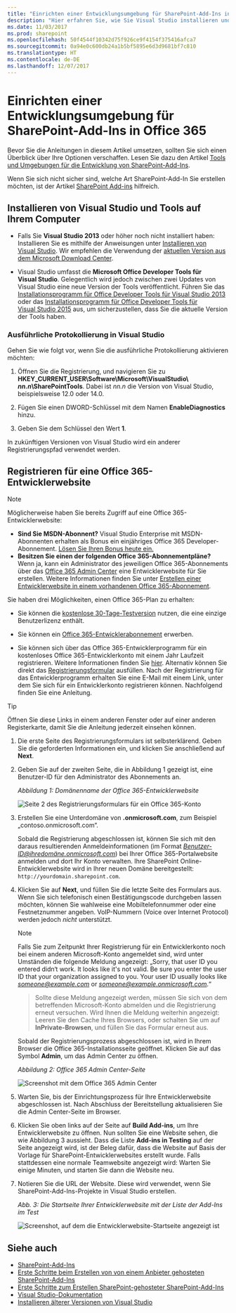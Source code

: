 ```yaml
---
title: "Einrichten einer Entwicklungsumgebung für SharePoint-Add-Ins in Office 365"
description: "Hier erfahren Sie, wie Sie Visual Studio installieren und sich für eine Office 365-Entwicklerwebsite registrieren können."
ms.date: 11/03/2017
ms.prod: sharepoint
ms.openlocfilehash: 50f4544f10342d75f926ce9f4154f375416afca7
ms.sourcegitcommit: 0a94e0c600db24a1b5bf5895e6d3d9681bf7c810
ms.translationtype: HT
ms.contentlocale: de-DE
ms.lasthandoff: 12/07/2017
---
```

# <a name="set-up-a-development-environment-for-sharepoint-add-ins-on-office-365"></a>Einrichten einer Entwicklungsumgebung für SharePoint-Add-Ins in Office 365

Bevor Sie die Anleitungen in diesem Artikel umsetzen, sollten Sie sich einen Überblick über Ihre Optionen verschaffen. Lesen Sie dazu den Artikel [Tools und Umgebungen für die Entwicklung von SharePoint-Add-Ins](tools-and-environments-for-developing-sharepoint-add-ins.md). 

Wenn Sie sich nicht sicher sind, welche Art SharePoint-Add-In Sie erstellen möchten, ist der Artikel [SharePoint Add-ins](sharepoint-add-ins.md) hilfreich.
 
<a name="devenv_vs"> </a>
## <a name="install-visual-studio-and-tools-on-your-computer"></a>Installieren von Visual Studio und Tools auf Ihrem Computer

- Falls Sie **Visual Studio 2013** oder höher noch nicht installiert haben: Installieren Sie es mithilfe der Anweisungen unter [Installieren von Visual Studio](https://docs.microsoft.com/de-DE/visualstudio/install/install-visual-studio). Wir empfehlen die Verwendung der [aktuellen Version aus dem Microsoft Download Center](https://www.visualstudio.com/downloads/download-visual-studio-vs).

- Visual Studio umfasst die **Microsoft Office Developer Tools für Visual Studio**. Gelegentlich wird jedoch zwischen zwei Updates von Visual Studio eine neue Version der Tools veröffentlicht. Führen Sie das [Installationsprogramm für Office Developer Tools für Visual Studio 2013](http://aka.ms/OfficeDevToolsForVS2013) oder das [Installationsprogramm für Office Developer Tools für Visual Studio 2015](http://aka.ms/OfficeDevToolsForVS2015) aus, um sicherzustellen, dass Sie die aktuelle Version der Tools haben. 

### <a name="verbose-logging-in-visual-studio"></a>Ausführliche Protokollierung in Visual Studio

Gehen Sie wie folgt vor, wenn Sie die ausführliche Protokollierung aktivieren möchten:

1. Öffnen Sie die Registrierung, und navigieren Sie zu **HKEY_CURRENT_USER\Software\Microsoft\VisualStudio\ _nn.n_\SharePointTools**. Dabei ist _nn.n_ die Version von Visual Studio, beispielsweise 12.0 oder 14.0.

2. Fügen Sie einen DWORD-Schlüssel mit dem Namen **EnableDiagnostics** hinzu.

3. Geben Sie dem Schlüssel den Wert **1**.

In zukünftigen Versionen von Visual Studio wird ein anderer Registrierungspfad verwendet werden.

<a name="o365_signup"> </a>
## <a name="sign-up-for-an-office-365-developer-site"></a>Registrieren für eine Office 365-Entwicklerwebsite

> [!NOTE]
> Möglicherweise haben Sie bereits Zugriff auf eine Office 365-Entwicklerwebsite: 
> - **Sind Sie MSDN-Abonnent?** Visual Studio Enterprise mit MSDN-Abonnenten erhalten als Bonus ein einjähriges Office 365 Developer-Abonnement. [Lösen Sie Ihren Bonus heute ein.](https://msdn.microsoft.com/subscriptions/manage/default.aspx) 
> - **Besitzen Sie einen der folgenden Office 365-Abonnementpläne?** Wenn ja, kann ein Administrator des jeweiligen Office 365-Abonnements über das [Office 365 Admin Center](https://portal.microsoftonline.com/admin/default.aspx) eine Entwicklerwebsite für Sie erstellen. Weitere Informationen finden Sie unter [Erstellen einer Entwicklerwebsite in einem vorhandenen Office 365-Abonnement](create-a-developer-site-on-an-existing-office-365-subscription.md). 
 

Sie haben drei Möglichkeiten, einen Office 365-Plan zu erhalten:

- Sie können die [kostenlose 30-Tage-Testversion](https://portal.microsoftonline.com/Signup/MainSignUp.aspx?OfferId=6881A1CB-F4EB-4db3-9F18-388898DAF510&amp;DL=DEVELOPERPACK) nutzen, die eine einzige Benutzerlizenz enthält.

- Sie können ein [Office 365-Entwicklerabonnement](https://portal.microsoftonline.com/Signup/MainSignUp.aspx?OfferId=C69E7747-2566-4897-8CBA-B998ED3BAB88&amp;DL=DEVELOPERPACK) erwerben. 

- Sie können sich über das Office 365-Entwicklerprogramm für ein kostenloses Office 365-Entwicklerkonto mit einem Jahr Laufzeit registrieren. Weitere Informationen finden Sie [hier](http://dev.office.com/devprogram). Alternativ können Sie direkt das [Registrierungsformular](https://profile.microsoft.com/RegSysProfileCenter/wizardnp.aspx?wizid=14b845d0-938c-45af-b061-f798fbb4d170) ausfüllen. Nach der Registrierung für das Entwicklerprogramm erhalten Sie eine E-Mail mit einem Link, unter dem Sie sich für ein Entwicklerkonto registrieren können. Nachfolgend finden Sie eine Anleitung.

> [!TIP]
> Öffnen Sie diese Links in einem anderen Fenster oder auf einer anderen Registerkarte, damit Sie die Anleitung jederzeit einsehen können.

1. Die erste Seite des Registrierungsformulars ist selbsterklärend. Geben Sie die geforderten Informationen ein, und klicken Sie anschließend auf **Next**.
    
2. Geben Sie auf der zweiten Seite, die in Abbildung 1 gezeigt ist, eine Benutzer-ID für den Administrator des Abonnements an.
    
   *Abbildung 1: Domänenname der Office 365-Entwicklerwebsite*

   ![Seite 2 des Registrierungsformulars für ein Office 365-Konto](../images/ff384c69-56bf-4ceb-81c3-8b874e2407f0.png) 

3. Erstellen Sie eine Unterdomäne von **.onmicrosoft.com**, zum Beispiel „contoso.onmicrosoft.com“. 
    
    Sobald die Registrierung abgeschlossen ist, können Sie sich mit den daraus resultierenden Anmeldeinformationen (im Format *Benutzer-ID@ihredomäne.onmicrosoft.com*) bei Ihrer Office 365-Portalwebsite anmelden und dort Ihr Konto verwalten. Ihre SharePoint Online-Entwicklerwebsite wird in Ihrer neuen Domäne bereitgestellt: `http://yourdomain.sharepoint.com`.

4. Klicken Sie auf **Next**, und füllen Sie die letzte Seite des Formulars aus. Wenn Sie sich telefonisch einen Bestätigungscode durchgeben lassen möchten, können Sie wahlweise eine Mobiltelefonnummer oder eine Festnetznummer angeben. VoIP-Nummern (Voice over Internet Protocol) werden jedoch *nicht* unterstützt.

   > [!NOTE]
   > Falls Sie zum Zeitpunkt Ihrer Registrierung für ein Entwicklerkonto noch bei einem anderen Microsoft-Konto angemeldet sind, wird unter Umständen die folgende Meldung angezeigt: „Sorry, that user ID you entered didn‘t work. It looks like it's not valid. Be sure you enter the user ID that your organization assigned to you. Your user ID usually looks like *someone@example.com* or *someone@example.onmicrosoft.com*.“ 
   
   > Sollte diese Meldung angezeigt werden, müssen Sie sich von dem betreffenden Microsoft-Konto abmelden und die Registrierung erneut versuchen. Wird Ihnen die Meldung weiterhin angezeigt: Leeren Sie den Cache Ihres Browsers, oder schalten Sie um auf **InPrivate-Browsen**, und füllen Sie das Formular erneut aus.

   Sobald der Registrierungsprozess abgeschlossen ist, wird in Ihrem Browser die Office 365-Installationsseite geöffnet. Klicken Sie auf das Symbol **Admin**, um das Admin Center zu öffnen.

   *Abbildung 2: Office 365 Admin Center-Seite*

   ![Screenshot mit dem Office 365 Admin Center](../images/SP15_Office365AdminInset_border.png)

5. Warten Sie, bis der Einrichtungsprozess für Ihre Entwicklerwebsite abgeschlossen ist. Nach Abschluss der Bereitstellung aktualisieren Sie die Admin Center-Seite im Browser.
    
6. Klicken Sie oben links auf der Seite auf **Build Add-ins**, um Ihre Entwicklerwebsite zu öffnen. Nun sollten Sie eine Website sehen, die wie Abbildung 3 aussieht. Dass die Liste **Add-ins in Testing** auf der Seite angezeigt wird, ist der Beleg dafür, dass die Website auf Basis der Vorlage für SharePoint-Entwicklerwebsites erstellt wurde. Falls stattdessen eine normale Teamwebsite angezeigt wird: Warten Sie einige Minuten, und starten Sie dann die Website neu.
 
7. Notieren Sie die URL der Website. Diese wird verwendet, wenn Sie SharePoint-Add-Ins-Projekte in Visual Studio erstellen.

   *Abb. 3: Die Startseite Ihrer Entwicklerwebsite mit der Liste der Add-Ins im Test*

   ![Screenshot, auf dem die Entwicklerwebsite-Startseite angezeigt ist](../images/SP15_DeveloperSiteHome_border.png)
 

## <a name="see-also"></a>Siehe auch
<a name="SP15SetupSPO365_bk_addlresources"> </a>

- [SharePoint-Add-Ins](sharepoint-add-ins.md)
- [Erste Schritte beim Erstellen von von einem Anbieter gehosteten SharePoint-Add-Ins](get-started-creating-provider-hosted-sharepoint-add-ins.md)
- [Erste Schritte zum Erstellen SharePoint-gehosteter SharePoint-Add-Ins](get-started-creating-sharepoint-hosted-sharepoint-add-ins.md) 
- [Visual Studio-Dokumentation](https://docs.microsoft.com/de-DE/visualstudio/)
- [Installieren älterer Versionen von Visual Studio](https://msdn.microsoft.com/library/da049020-cfda-40d7-8ff4-7492772b620f.aspx)
    
 
